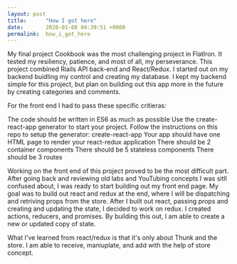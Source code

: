 ```yaml
---
layout: post
title:      "How I got here"
date:       2020-01-08 04:39:51 +0000
permalink:  how_i_got_here
---
```



My final project Cookbook was the most challenging project in FlatIron. It tested my resiliency, patience, and most of all, my  perseverance.  This project combined Riails API back-end and React/Redux. I started out on my backend buidling my control and creating my database. I kept my backend simple for this project, but plan on building out this app more in the future by creating categories and comments.

For the front end I had to pass these specific critieras: 

The code should be written in ES6 as much as possible
Use the create-react-app generator to start your project.
Follow the instructions on this repo to setup the generator: create-react-app
Your app should have one HTML page to render your react-redux application
There should be 2 container components
There should be 5 stateless components
There should be 3 routes

Working on the front end of this project proved to be the most difficult part. After going back and reviewing old labs and YouTubing concepts I was sitll confused about, I was ready to start building out my front end page. My goal was to build out react and redux at the end, where I will be dispatching and retriving props from the store. After I built out react, passing props and creating and updating the state, I decided to work on redux. I created actions, reducers, and promises. By building this out, I am able to create a new or updated copy of state. 

What I've learned from react/redux is that it's only about Thunk and the store. I am able to receive, maniuplate, and add with the help of store concept.
